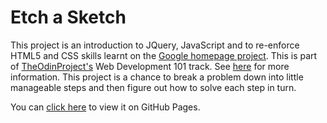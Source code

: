# Etch a Sketch

This project is an introduction to JQuery, JavaScript and to re-enforce HTML5 and CSS skills learnt on the [Google homepage project](https://github.com/105ron/google-homepage). This is part of [TheOdinProject's](http://www.theodinproject.com) Web Development 101 track. See [here](http://www.theodinproject.com/courses/web-development-101/lessons/javascript-and-jquery) for more information. This project is a chance to break a problem down into little manageable steps and then figure out how to solve each step in turn.

You can [click here](https://105ron.github.io/Odin-Etch-a-Sketch/) to view it on GitHub Pages.